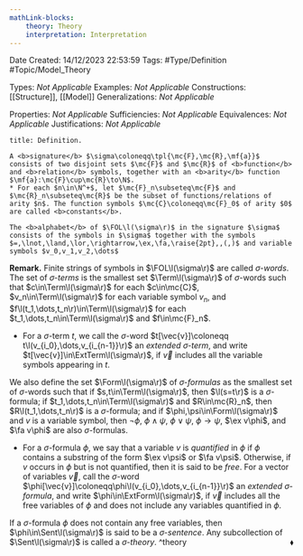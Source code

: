 ```yaml
---
mathLink-blocks:
    theory: Theory
    interpretation: Interpretation
---
```


<div class="topSpace"></div>

Date Created: 14/12/2023 22:53:59
Tags: #Type/Definition #Topic/Model_Theory

Types: <i>Not Applicable</i>
Examples: <i>Not Applicable</i>
Constructions: [[Structure]], [[Model]]
Generalizations: <i>Not Applicable</i>

Properties: <i>Not Applicable</i>
Sufficiencies: <i>Not Applicable</i>
Equivalences: <i>Not Applicable</i>
Justifications: <i>Not Applicable</i>

``` ad-Definition
title: Definition.

A <b>signature</b> $\sigma\coloneqq\tpl{\mc{F},\mc{R},\mf{a}}$ consists of two disjoint sets $\mc{F}$ and $\mc{R}$ of <b>function</b> and <b>relation</b> symbols, together with an <b>arity</b> function $\mf{a}:\mc{F}\cup\mc{R}\to\N$.
* For each $n\in\N^+$, let $\mc{F}_n\subseteq\mc{F}$ and $\mc{R}_n\subseteq\mc{R}$ be the subset of functions/relations of arity $n$. The function symbols $\mc{C}\coloneqq\mc{F}_0$ of arity $0$ are called <b>constants</b>.

The <b>alphabet</b> of $\FOL\l(\sigma\r)$ in the signature $\sigma$ consists of the symbols in $\sigma$ together with the symbols $=,\lnot,\land,\lor,\rightarrow,\ex,\fa,\raise{2pt},,(,)$ and variable symbols $v_0,v_1,v_2,\dots$

```

<b>Remark.</b> Finite strings of symbols in $\FOL\l(\sigma\r)$ are called <i>$\sigma$-words</i>. The set of <i>$\sigma$-terms</i> is the smallest set $\Term\l(\sigma\r)$ of $\sigma$-words such that $c\in\Term\l(\sigma\r)$ for each $c\in\mc{C}$, $v_n\in\Term\l(\sigma\r)$ for each variable symbol $v_n$, and $f\l(t_1,\dots,t_n\r)\in\Term\l(\sigma\r)$ for each $t_1,\dots,t_n\in\Term\l(\sigma\r)$ and $f\in\mc{F}_n$.
* For a $\sigma$-term $t$, we call the $\sigma$-word $t[\vec{v}]\coloneqq t\l(v_{i_0},\dots,v_{i_{n-1}}\r)$ an <i>extended $\sigma$-term</i>, and write $t[\vec{v}]\in\ExtTerm\l(\sigma\r)$, if $\vec{v}$ includes all the variable symbols appearing in $t$.

We also define the set $\Form\l(\sigma\r)$ of <i>$\sigma$-formulas</i> as the smallest set of $\sigma$-words such that if $s,t\in\Term\l(\sigma\r)$, then $\l(s=t\r)$ is a $\sigma$-formula; if $t_1,\dots,t_n\in\Term\l(\sigma\r)$ and $R\in\mc{R}_n$, then $R\l(t_1,\dots,t_n\r)$ is a $\sigma$-formula; and if $\phi,\psi\in\Form\l(\sigma\r)$ and $v$ is a variable symbol, then $\lnot\phi$, $\phi\land\psi$, $\phi\lor\psi$, $\phi\rightarrow\psi$, $\ex v\phi$, and $\fa v\phi$ are also $\sigma$-formulas.
* For a $\sigma$-formula $\phi$, we say that a variable $v$ is <i>quantified</i> in $\phi$ if $\phi$ contains a substring of the form $\ex v\psi$ or $\fa v\psi$. Otherwise, if $v$ occurs in $\phi$ but is not quantified, then it is said to be <i>free</i>. For a vector of variables $\vec{v}$, call the $\sigma$-word $\phi[\vec{v}]\coloneqq\phi\l(v_{i_0},\dots,v_{i_{n-1}}\r)$ an <i>extended $\sigma$-formula</i>, and write $\phi\in\ExtForm\l(\sigma\r)$, if $\vec{v}$ includes all the free variables of $\phi$ and does not include any variables quantified in $\phi$.

If a $\sigma$-formula $\phi$ does not contain any free variables, then $\phi\in\Sent\l(\sigma\r)$ is said to be a <i>$\sigma$-sentence</i>. Any subcollection of $\Sent\l(\sigma\r)$ is called a <i>$\sigma$-theory</i>.<span style="float:right;">$\blacklozenge$</span> ^theory
